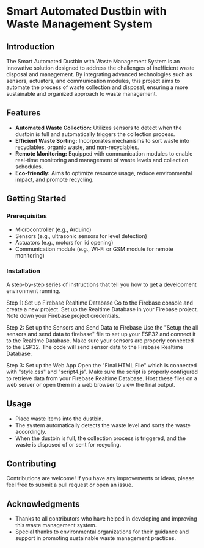 # Smart Automated Dustbin with Waste Management System

## Introduction

The Smart Automated Dustbin with Waste Management System is an innovative solution designed to address the challenges of inefficient waste disposal and management. By integrating advanced technologies such as sensors, actuators, and communication modules, this project aims to automate the process of waste collection and disposal, ensuring a more sustainable and organized approach to waste management.

## Features

- **Automated Waste Collection:** Utilizes sensors to detect when the dustbin is full and automatically triggers the collection process.
- **Efficient Waste Sorting:** Incorporates mechanisms to sort waste into recyclables, organic waste, and non-recyclables.
- **Remote Monitoring:** Equipped with communication modules to enable real-time monitoring and management of waste levels and collection schedules.
- **Eco-friendly:** Aims to optimize resource usage, reduce environmental impact, and promote recycling.

## Getting Started

### Prerequisites

- Microcontroller (e.g., Arduino)
- Sensors (e.g., ultrasonic sensors for level detection)
- Actuators (e.g., motors for lid opening)
- Communication module (e.g., Wi-Fi or GSM module for remote monitoring)

### Installation

A step-by-step series of instructions that tell you how to get a development environment running.

Step 1: Set up Firebase Realtime Database
Go to the Firebase console and create a new project.
Set up the Realtime Database in your Firebase project.
Note down your Firebase project credentials.

Step 2: Set up the Sensors and Send Data to Firebase
Use the "Setup the all sensors and send data to firebase" file to set up your ESP32 and connect it to the Realtime Database.
Make sure your sensors are properly connected to the ESP32.
The code will send sensor data to the Firebase Realtime Database.

Step 3: Set up the Web App
Open the "Final HTML File" which is connected with "style.css" and "script4.js".
Make sure the script is properly configured to retrieve data from your Firebase Realtime Database.
Host these files on a web server or open them in a web browser to view the final output.

## Usage

- Place waste items into the dustbin.
- The system automatically detects the waste level and sorts the waste accordingly.
- When the dustbin is full, the collection process is triggered, and the waste is disposed of or sent for recycling.

## Contributing

Contributions are welcome! If you have any improvements or ideas, please feel free to submit a pull request or open an issue.


## Acknowledgments

- Thanks to all contributors who have helped in developing and improving this waste management system.
- Special thanks to environmental organizations for their guidance and support in promoting sustainable waste management practices.

